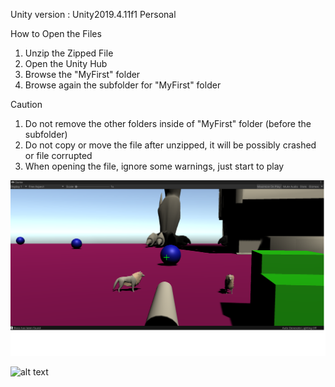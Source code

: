 Unity version : Unity2019.4.11f1 Personal <DX11>

How to Open the Files  
1. Unzip the Zipped File
2. Open the Unity Hub
3. Browse the "MyFirst" folder
4. Browse again the subfolder for "MyFirst" folder

Caution
1. Do not remove the other folders inside of "MyFirst" folder (before the subfolder)
2. Do not copy or move the file after unzipped, it will be possibly crashed or file corrupted
3. When opening the file, ignore some warnings, just start to play 

![alt text](https://github.com/engantung/UNITY/blob/main/1st%20Person%20Shooter/Figure%201.png?raw=true)

![alt text](https://github.com/engantung/UNITY/blob/main/1st%20Person%20Shooter/Figure%2.png?raw=true)
